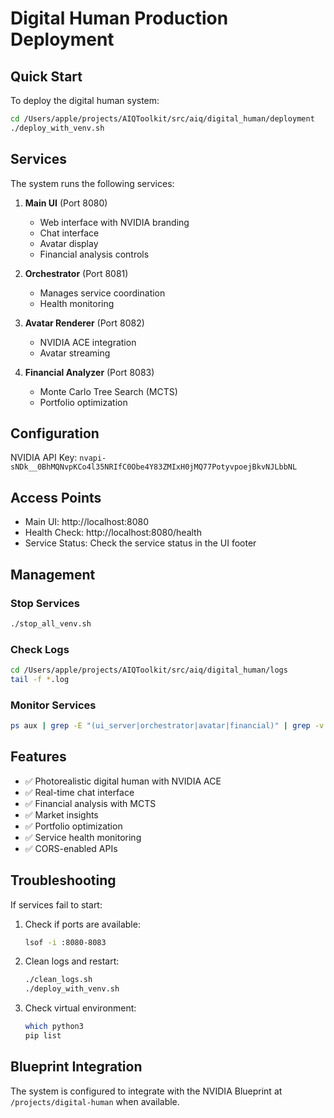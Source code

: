 # Digital Human Production Deployment

## Quick Start

To deploy the digital human system:

```bash
cd /Users/apple/projects/AIQToolkit/src/aiq/digital_human/deployment
./deploy_with_venv.sh
```

## Services

The system runs the following services:

1. **Main UI** (Port 8080)
   - Web interface with NVIDIA branding
   - Chat interface
   - Avatar display
   - Financial analysis controls

2. **Orchestrator** (Port 8081)
   - Manages service coordination
   - Health monitoring

3. **Avatar Renderer** (Port 8082)  
   - NVIDIA ACE integration
   - Avatar streaming

4. **Financial Analyzer** (Port 8083)
   - Monte Carlo Tree Search (MCTS)
   - Portfolio optimization

## Configuration

NVIDIA API Key: `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`

## Access Points

- Main UI: http://localhost:8080
- Health Check: http://localhost:8080/health
- Service Status: Check the service status in the UI footer

## Management

### Stop Services
```bash
./stop_all_venv.sh
```

### Check Logs
```bash
cd /Users/apple/projects/AIQToolkit/src/aiq/digital_human/logs
tail -f *.log
```

### Monitor Services
```bash
ps aux | grep -E "(ui_server|orchestrator|avatar|financial)" | grep -v grep
```

## Features

- ✅ Photorealistic digital human with NVIDIA ACE
- ✅ Real-time chat interface
- ✅ Financial analysis with MCTS
- ✅ Market insights
- ✅ Portfolio optimization
- ✅ Service health monitoring
- ✅ CORS-enabled APIs

## Troubleshooting

If services fail to start:

1. Check if ports are available:
   ```bash
   lsof -i :8080-8083
   ```

2. Clean logs and restart:
   ```bash
   ./clean_logs.sh
   ./deploy_with_venv.sh
   ```

3. Check virtual environment:
   ```bash
   which python3
   pip list
   ```

## Blueprint Integration

The system is configured to integrate with the NVIDIA Blueprint at `/projects/digital-human` when available.
